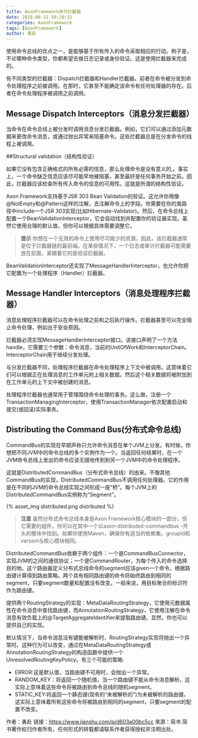 ```yaml
---
title: AxonFramework命令拦截器
date: 2018-08-31 10:29:32
categories: AxonFramework
tags: [AxonFramework]
author: 勇赴
---
```


使用命令总线的优点之一，是能够基于所有传入的命令采取相应的行动。例子是，不论哪种命令类型，你都希望去做日志记录或身份验证。这是使用拦截器来完成的。

<!-- more -->

有不同类型的拦截器：Dispatch拦截器和Handler拦截器。前者在命令被分发到命令处理程序之前被调用。在那时，它甚至不能确定该命令有任何处理器的存在。后者在命令处理程序被调用之前调用。

## Message Dispatch Interceptors（消息分发拦截器）

当命令在命令总线上被分发时调用消息分发拦截器。例如，它们可以通过添加元数据来更改命令消息，或通过抛出异常来阻塞命令。这些拦截器总是在分发命令的线程上被调用。

##Structural validation（结构性验证）

如果它没有包含正确格式的所有必需的信息，那么处理命令是没有意义的,。事实上，一个命令缺乏信息应该尽可能早地被阻塞，甚至最好是任何事务开始之前。因此，拦截器应该检查所有传入命令的信息的可用性。这就是所谓的结构性验证。

Axon Framework支持基于JSR 303 Bean Validation的验证。这允许你用像@NotEmpty和@Pattern这样的注解，去注解命令上的字段。你需要在你的类路径中include一个JSR 303实现(比如Hibernate-Validator)。然后，在命令总线上配置一个BeanValidationInterceptor，它会自动找到并配置你的验证器实现。虽然它使用合理的默认值，但你可以根据具体需要调整它。

><b>提示</b>
你想在一个无效的命令上使用尽可能少的资源。因此，该拦截器通常是位于拦截器链的最前端。在某些情况下，一个日志或审计拦截器可能需要放在前面，紧跟着它的是验证拦截器。

BeanValidationInterceptor还实现了MessageHandlerInterceptor，也允许你把它配置为一个处理程序（Handler）拦截器。

## Message Handler Interceptors（消息处理程序拦截器）

消息处理程序拦截器可以在命令处理之前和之后执行操作。拦截器甚至可以完全阻止命令处理，例如出于安全原因。

拦截器必须实现MessageHandlerInterceptor接口。该接口声明了一个方法handle，它需要三个参数：命令消息，当前的UnitOfWork和InterceptorChain。InterceptorChain用于继续分发处理。

与分发拦截器不同，处理程序拦截器在命令处理程序上下文中被调用。这意味着它们可以根据正在处理消息的工作单元附上相关数据。然后这个相关数据将被附加到在工作单元的上下文中被创建的消息。

处理程序拦截器也通常用于管理围绕命令处理的事务。这么做，注册一个TransactionManagingInterceptor，使用TransactionManager依次配置启动和提交(或回滚)实际事务。

## Distributing the Command Bus(分布式命令总线)

CommandBus的实现在早期声称只允许命令消息在单个JVM上分发。有时候，你想把不同JVM中的命令总线的多个实例作为一个。当返回任何结果时，在一个JVM命令总线上发出的命令应该无缝地传到到另一个JVM中的命令处理程序。

这就是DistributedCommandBus（分布式命令总线）的由来。不像其他CommandBus的实现，DistributedCommandBus不调用任何处理器。它的作用是在不同的JVM的命令总线实现之间形成一座“桥”。每个JVM上的DistributedCommandBus实例称为“Segment”。

{% asset_img distributed.png distributed %}

><b>注意</b>
虽然分布式命令总线本身是Axon Framework核心模块的一部分，但它需要的组件，你可以在其中一个以axon-distributed-commandbus -开头的模块中找到。如果你使用Maven，确保你有适当的依赖集。groupId和version与核心模块相同。

DistributedCommandBus依赖于两个组件：一个是CommandBusConnector，实现JVM的之间的通信协议；一个是CommandRouter，为每个传入的命令选择目的地。这个路由器定义分布式总线命令的segment应该given一个命令，根据路由键计算得到路由策略。两个具有相同路由键的命令将始终路由到相同的segment，只要segment数量和配置没有改变。一般来说，用目标聚合的标识符作为路由键。

提供两个RoutingStrategy的实现：MetaDataRoutingStrategy，它使用元数据属性在命令消息中查找路由键，而AnnotationRoutingStrategy，它使用注解在命令消息有效负载上的@TargetAggregateIdentifier来提取路由键。显然，你也可以提供自己的实现。

默认情况下，当命令消息没有键能被解析时，RoutingStrategy实现将抛出一个异常时。这种行为可以改变，通过在MetaDataRoutingStrategy或AnnotationRoutingStrategy的构造函数中提供一个UnresolvedRoutingKeyPolicy。有三个可能的策略:

* ERROR:这是默认值，当路由键不可用时，会抛出一个异常。
* RANDOM_KEY：将返回一个随机值，当一个路由键不能从命令消息解析。这实际上意味着这些命令将被路由到命令总线的随机segment。
* STATIC_KEY:将返回一个静态键(现有的“未被解析的”)为未被解析的路由键。这实际上意味着所有这些命令将被路由到相同的segment，只要segment的配置不改变。

作者：勇赴
链接：https://www.jianshu.com/p/d603a00bc5cc
來源：简书
简书著作权归作者所有，任何形式的转载都请联系作者获得授权并注明出处。
